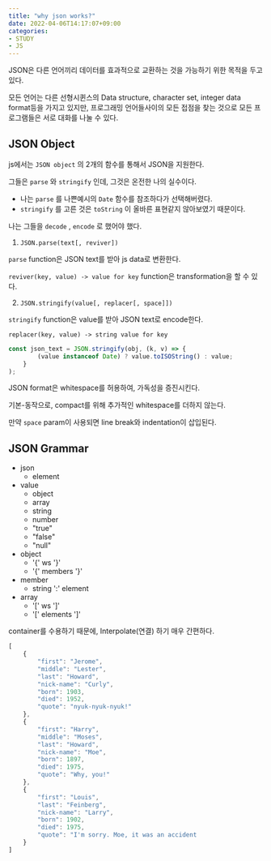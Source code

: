 ```yaml
---
title: "why json works?"
date: 2022-04-06T14:17:07+09:00
categories:
- STUDY
- JS
---
```

 
JSON은 다른 언어끼리 데이터를 효과적으로 교환하는 것을 가능하기 위한 목적을 두고 있다.

모든 언어는 다른 선형시퀸스의 Data structure, character set, integer data format등을 가지고 있지만,
프로그래밍 언어들사이의 모든 접점을 찾는 것으로 모든 프로그램들은 서로 대화를 나눌 수 있다.

JSON Object
-----------

js에서는 ``JSON object`` 의 2개의 함수를 통해서 JSON을 지원한다.

그들은 ``parse`` 와 ``stringify`` 인데, 그것은 온전한 나의 실수이다.

   - 나는 ``parse`` 를 나쁜예시의 ``Date`` 함수를 참조하다가 선택해버렸다.
   - ``stringify`` 를 고른 것은 ``toString`` 이 올바른 표현같지 않아보였기 때문이다.

나는 그들을 ``decode`` , ``encode`` 로 했어야 했다.

1. ``JSON.parse(text[, reviver])``

``parse`` function은 JSON text를 받아 js data로 변환한다.

``reviver(key, value) -> value for key`` function은 transformation을 할 수 있다. 

2. ``JSON.stringify(value[, replacer[, space]])`` 

``stringify`` function은 value를 받아 JSON text로 encode한다.

``replacer(key, value) -> string value for key``

```js
const json_text = JSON.stringify(obj, (k, v) => {
        (value instanceof Date) ? value.toISOString() : value;
    }
);
```

JSON format은 whitespace를 허용하여, 가독성을 증진시킨다.

기본-동작으로, compact를 위해 추가적인 whitespace를 더하지 않는다.

만약 ``space`` param이 사용되면 line break와 indentation이 삽입된다.

JSON Grammar
------------

- json
   - element
- value
   - object
   - array
   - string
   - number
   - "true"
   - "false"
   - "null"
- object
   - '{' ws '}'
   - '{' members '}'
- member
   - string ':' element
- array
   - '[' ws ']'
   - '[' elements ']'
  
container를 수용하기 때문에, Interpolate(연결) 하기 매우 간편하다.

```js
[
    {
        "first": "Jerome",
        "middle": "Lester",
        "last": "Howard",
        "nick-name": "Curly",
        "born": 1903,
        "died": 1952,
        "quote": "nyuk-nyuk-nyuk!"
    },
    {
        "first": "Harry",
        "middle": "Moses",
        "last": "Howard",
        "nick-name": "Moe",
        "born": 1897,
        "died": 1975,
        "quote": "Why, you!"
    },
    {
        "first": "Louis",
        "last": "Feinberg",
        "nick-name": "Larry",
        "born": 1902,
        "died": 1975,
        "quote": "I'm sorry. Moe, it was an accident
    }
]
```

